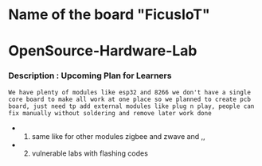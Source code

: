 # Name of the board "FicusIoT"

# OpenSource-Hardware-Lab
### Description : Upcoming Plan for Learners 
`We have plenty of modules like esp32 and 8266 we don't have a single core board to make all work at one place so we planned to create pcb board, just need tp add external modules like plug n play, people can fix manually without soldering and remove later work done`

- 1. same like for other modules zigbee and zwave and ,, 

- 2. vulnerable labs with flashing codes
